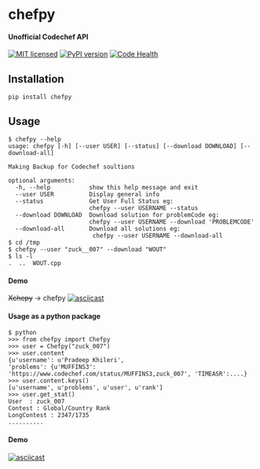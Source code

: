 # chefpy
#### Unofficial Codechef API
[![MIT licensed](https://img.shields.io/badge/license-MIT-blue.svg)](https://raw.githubusercontent.com/zuck007/chefpy/master/LICENSE)
[![PyPI version](https://badge.fury.io/py/chefpy.svg)](https://badge.fury.io/py/chefpy)
[![Code Health](https://landscape.io/github/zuck007/chefpy/master/landscape.svg?style=flat)](https://landscape.io/github/zuck007/chefpy/master)

## Installation
  ```
  pip install chefpy
  ```
  ## Usage

  ```
  $ chefpy --help
  usage: chefpy [-h] [--user USER] [--status] [--download DOWNLOAD] [--download-all]

  Making Backup for Codechef soultions

  optional arguments:
    -h, --help           show this help message and exit
    --user USER          Display general info
    --status             Get User Full Status eg:
                         chefpy --user USERNAME --status
    --download DOWNLOAD  Download solution for problemCode eg:
                         chefpy --user USERNAME --download 'PROBLEMCODE'
    --download-all       Download all solutions eg:
                          chefpy --user USERNAME --download-all
$ cd /tmp
$ chefpy --user "zuck__007" --download "WOUT"
$ ls -l
.  ..  WOUT.cpp
```
  #### Demo
  ~~Xchepy~~ -> chefpy
  [![asciicast](https://asciinema.org/a/83816.png)](https://asciinema.org/a/83816)

#### Usage as a python package
  ```
  $ python
  >>> from chefpy import Chefpy
  >>> user = Chefpy("zuck_007")
  >>> user.content
{u'username': u'Pradeep Khileri',
  'problems': {u'MUFFINS3': 'https://www.codechef.com/status/MUFFINS3,zuck_007', 'TIMEASR':....}
  >>> user.content.keys()
  [u'username', u'problems', u'user', u'rank']
  >>> user.get_stat()
  User  : zuck_007
  Contest : Global/Country Rank
  LongContest : 2347/1735
  ..........
  ```
#### Demo
  [![asciicast](https://asciinema.org/a/83814.png)](https://asciinema.org/a/83814)
